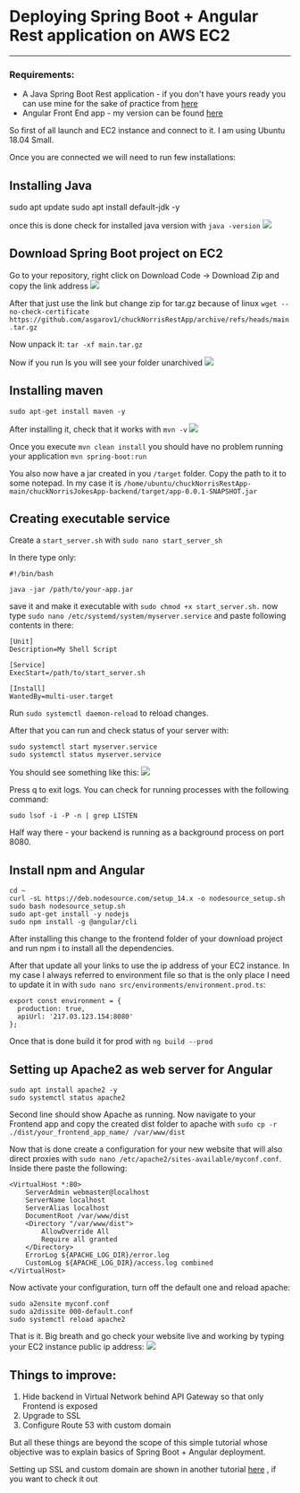 # Deploying Spring Boot + Angular Rest application on AWS EC2

---

### Requirements:

- A Java Spring Boot Rest application - if you don't have yours ready you 
can use mine for the sake of practice from [here](https://github.com/asgarov1/chuckNorrisRestApp)
- Angular Front End app - my version can be found [here](https://github.com/asgarov1/chuckNorrisRestApp)

So first of all launch and EC2 instance and connect to it. 
I am using Ubuntu 18.04 Small.

Once you are connected we will need to run few installations:

## Installing Java
sudo apt update
sudo apt install default-jdk -y

once this is done check for installed java version with `java -version`
<img src="assets/images/ec2/ec2_1.png">

## Download Spring Boot project on EC2
Go to your repository, right click on Download Code -> Download Zip and copy the link address
<img src="assets/images/ec2/ec2_2.png">

After that just use the link but change zip for tar.gz because of linux
`wget --no-check-certificate https://github.com/asgarov1/chuckNorrisRestApp/archive/refs/heads/main.tar.gz`

Now unpack it:
`tar -xf main.tar.gz`

Now if you run ls you will see your folder unarchived
<img src="assets/images/ec2/ec2_3.png">

## Installing maven
`sudo apt-get install maven -y`

After installing it, check that it works with `mvn -v`
<img src="assets/images/ec2/ec2_4.png">

Once you execute `mvn clean install` you should have no problem running your application `mvn spring-boot:run`

You also now have a jar created in you `/target` folder. Copy the path to 
it to some notepad. In my case it is 
`/home/ubuntu/chuckNorrisRestApp-main/chuckNorrisJokesApp-backend/target/app-0.0.1-SNAPSHOT.jar`

## Creating executable service

Create a `start_server.sh` with `sudo nano start_server_sh`

In there type only:

```
#!/bin/bash

java -jar /path/to/your-app.jar
```

save it and make it executable with `sudo chmod +x start_server.sh.`
now type `sudo nano /etc/systemd/system/myserver.service` and paste following contents in there:

```
[Unit]
Description=My Shell Script

[Service]
ExecStart=/path/to/start_server.sh

[Install]
WantedBy=multi-user.target
```

Run `sudo systemctl daemon-reload` to reload changes.

After that you can run and check status of your server with:

```
sudo systemctl start myserver.service
sudo systemctl status myserver.service
```

You should see something like this:
<img src="assets/images/ec2/ec2_5.png">

Press q to exit logs. You can check for running processes with the 
following command:

`sudo lsof -i -P -n | grep LISTEN`

Half way there - your backend is running as a background process on port 8080.

## Install npm and Angular
```
cd ~
curl -sL https://deb.nodesource.com/setup_14.x -o nodesource_setup.sh
sudo bash nodesource_setup.sh
sudo apt-get install -y nodejs
sudo npm install -g @angular/cli
```

After installing this change to the frontend folder of your download project 
and run npm i to install all the dependencies.

After that update all your links to use the ip address of your EC2 instance.
In my case I always referred to environment file so that is the only place 
I need to update it in with `sudo nano src/environments/environment.prod.ts`:

```
export const environment = {
  production: true,
  apiUrl: '217.03.123.154:8080'
};
```

Once that is done build it for prod with `ng build --prod`

## Setting up Apache2 as web server for Angular

```
sudo apt install apache2 -y
sudo systemctl status apache2
```

Second line should show Apache as running. Now navigate to your 
Frontend app and copy the created dist folder to apache with 
`sudo cp -r ./dist/your_frontend_app_name/ /var/www/dist`

Now that is done create a configuration for your new website that will 
also direct proxies with `sudo nano /etc/apache2/sites-available/myconf.conf`. 
Inside there paste the following:

```
<VirtualHost *:80>
    ServerAdmin webmaster@localhost
    ServerName localhost
    ServerAlias localhost
    DocumentRoot /var/www/dist
    <Directory "/var/www/dist">
        AllowOverride All
        Require all granted
    </Directory>
    ErrorLog ${APACHE_LOG_DIR}/error.log
    CustomLog ${APACHE_LOG_DIR}/access.log combined
</VirtualHost>
```

Now activate your configuration, turn off the default one and reload apache:

```
sudo a2ensite myconf.conf
sudo a2dissite 000-default.conf
sudo systemctl reload apache2
```

That is it. Big breath and go check your website live and working by 
typing your EC2 instance public ip address:
<img src="assets/images/ec2/ec2_6.png">

## Things to improve:
1. Hide backend in Virtual Network behind API Gateway so that only Frontend is exposed
2. Upgrade to SSL
3. Configure Route 53 with custom domain

But all these things are beyond the scope of this simple tutorial whose objective was to explain basics of Spring Boot + Angular deployment.

Setting up SSL and custom domain are shown in another tutorial 
<a href="/?post=2021-05-02_deploying_spring_boot_to_aws_beanstalk.md">here</a>
, if you want to check it out
